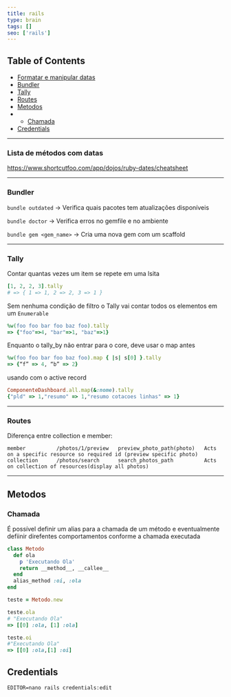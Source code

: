 ```yaml
---
title: rails
type: brain
tags: []
seo: ['rails']
---
```


## Table of Contents

- [Formatar e manipular datas](#formatar-manipular-data)
- [Bundler](#bundler)
- [Tally](#tally)
- [Routes](#routes)
- [Metodos](#metodos)
- - [Chamada](#chamada)
- [Credentials](#credentials)

<hr>
<a name="formatar-manipular-data"></a>

### Lista de métodos com datas

https://www.shortcutfoo.com/app/dojos/ruby-dates/cheatsheet

<hr>
<a name="bundler"></a>

### Bundler

`bundle outdated` -> Verifica quais pacotes tem atualizações disponíveis

`bundle doctor` -> Verifica erros no gemfile e no ambiente

`bundle gem <gem_name>` -> Cria uma nova gem com um scaffold

<hr>
<a name="tally"></a>

### Tally

Contar quantas vezes um item se repete em uma lsita

```ruby
[1, 2, 2, 3].tally
# => { 1 => 1, 2 => 2, 3 => 1 }
```

Sem nenhuma condição de filtro o Tally vai contar todos os elementos em um `Enumerable`

```ruby
%w(foo foo bar foo baz foo).tally
=> {"foo"=>4, "bar"=>1, "baz"=>1}
```

Enquanto o tally_by não entrar para o core, deve usar o map antes

```ruby
%w(foo foo bar foo baz foo).map { |s| s[0] }.tally
=> {“f” => 4, “b” => 2}
```

usando com o active record

```ruby
ComponenteDashboard.all.map(&:nome).tally
{"pld" => 1,"resumo" => 1,"resumo cotacoes linhas" => 1}
```

<hr>
<a name="routes"></a>

### Routes

Diferença entre collection e member:

```
member          /photos/1/preview   preview_photo_path(photo)   Acts on a specific resource so required id (preview specific photo)
collection      /photos/search      search_photos_path          Acts on collection of resources(display all photos)
```

<hr>
<a name="metodos"></a>

## Metodos

<a name="chamada"></a>

### Chamada

É possível definir um alias para a chamada de um método e eventualmente defiinir direfentes comportamentos conforme a chamada executada

```ruby
class Metodo
  def ola
    p 'Executando Ola'
    return __method__, __callee__
  end
  alias_method :oi, :ola
end

teste = Metodo.new

teste.ola
# "Executando Ola"
=> [[0] :ola, [1] :ola]

teste.oi
#"Executando Ola"
=> [[0] :ola,[1] :oi]

```

<a name="credentials"></a>

## Credentials

```
EDITOR=nano rails credentials:edit
```
